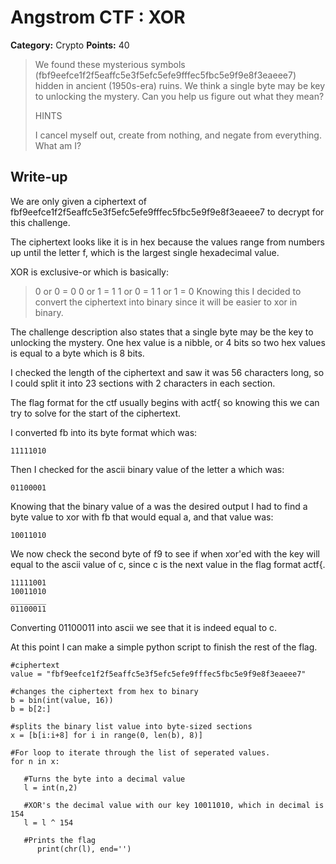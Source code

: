 # Angstrom CTF : XOR

**Category:** Crypto 
**Points:** 40
 

> We found these mysterious symbols (fbf9eefce1f2f5eaffc5e3f5efc5efe9fffec5fbc5e9f9e8f3eaeee7) hidden in ancient (1950s-era) ruins. We think a single byte may be key to unlocking the mystery. Can you help us figure out what they mean?
> 
> 
>  HINTS
> 
> I cancel myself out, create from nothing, and negate from everything. What am I?



## Write-up

We are only given a ciphertext of fbf9eefce1f2f5eaffc5e3f5efc5efe9fffec5fbc5e9f9e8f3eaeee7 to decrypt for this challenge.

The ciphertext looks like it is in hex because the values range from numbers up until the letter f, which is the largest single hexadecimal value.

XOR is exclusive-or which is basically:
>0 or 0 = 0
>0 or 1 = 1
>1 or 0 = 1
>1 or 1 = 0
Knowing this I decided to convert the ciphertext into binary since it will be easier to xor in binary.

The challenge description also states that a single byte may be the key to unlocking the mystery.  One hex value is a nibble, or 4 bits so two hex values is equal to a byte which is 8 bits.

I checked the length of the ciphertext and saw it was 56 characters long, so I could split it into 23 sections with 2 characters in each section.

The flag format for the ctf usually begins with actf{ so knowing this we can try to solve for the start of the ciphertext.

I converted fb into its byte format which was:
```
11111010
```
Then I checked for the ascii binary value of the letter a which was:
```
01100001
```
Knowing that the binary value of a was the desired output I had to find a byte value to xor with fb that would equal a, and that value was:
```
10011010
```
We now check the second byte of f9 to see if when xor'ed with the key will equal to the ascii value of c, since c is the next value in the flag format actf{.

```
11111001
10011010
________
01100011
```

Converting 01100011 into ascii we see that it is indeed equal to c.

At this point I can make a simple python script to finish the rest of the flag.
```
#ciphertext
value = "fbf9eefce1f2f5eaffc5e3f5efc5efe9fffec5fbc5e9f9e8f3eaeee7"

#changes the ciphertext from hex to binary
b = bin(int(value, 16))
b = b[2:]

#splits the binary list value into byte-sized sections
x = [b[i:i+8] for i in range(0, len(b), 8)]

#For loop to iterate through the list of seperated values.
for n in x:
	
   #Turns the byte into a decimal value
   l = int(n,2)
	
   #XOR's the decimal value with our key 10011010, which in decimal is 154
   l = l ^ 154
   
   #Prints the flag
	  print(chr(l), end='')
 ```



